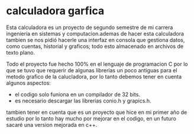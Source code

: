 # calculadora garfica
Esta calculadora es un proyecto de segundo semestre de mi carrera ingenieria en sistemas y computacion.ademas de hacer esta calculadora tambien se nos pidió hacerle una interfaz en consola que gestiona datos, como cuentas, historial y graficos; todo esto almacenado en archivos de texto plano.

Todo el proyecto fue hecho 100% en el lenguaje de programacion C por lo que se tuvo que requerir de algunas librerias un poco antiguas para el metodo grafico de la calucladora, por lo tanto debemos tener en cuenta algunos aspectos:

* el codigo solo funiona en un compilador de 32 bits.
* es necesario descargar las librerias conio.h y grapics.h.

tambien tener en cuenta que es un proyecto que hice en mi primer año de estudio por lo tanto hay mucho por mejorar en el codigo, en un futuro sacaré una version mejorada en c++. 

